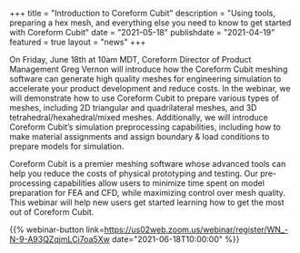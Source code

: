+++
title = "Introduction to Coreform Cubit"
description = "Using tools, preparing a hex mesh, and everything else you need to know to get started with Coreform Cubit"
date = "2021-05-18"
publishdate = "2021-04-19"
featured = true
layout = "news"
+++



On Friday, June 18th at 10am MDT, Coreform Director of Product Management Greg Vernon will introduce how the Coreform Cubit meshing software can generate high quality meshes for engineering simulation to accelerate your product development and reduce costs. In the webinar, we will demonstrate how to use Coreform Cubit to prepare various types of meshes, including 2D triangular and quadrilateral meshes, and 3D tetrahedral/hexahedral/mixed meshes. Additionally, we will introduce Coreform Cubit’s simulation preprocessing capabilities, including how to make material assignments and assign boundary & load conditions to prepare models for simulation.

Coreform Cubit is a premier meshing software whose advanced tools can help you reduce the costs of physical prototyping and testing. Our pre-processing capabilities allow users to minimize time spent on model preparation for FEA and CFD, while maximizing control over mesh quality. This webinar will help new users get started learning how to get the most out of Coreform Cubit.


{{% webinar-button link=https://us02web.zoom.us/webinar/register/WN_-N-9-A93QZqjmLCi7oa5Xw date="2021-06-18T10:00:00" %}}


